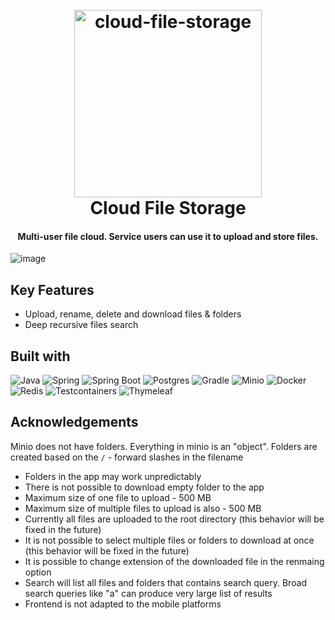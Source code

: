 
<h1 align="center">
  <br>
  <a href="http://78.153.130.215:8082/"><img src="http://78.153.130.215:8082/img/logo.png" alt="cloud-file-storage" width="300"></a>
  <br>
  Cloud File Storage
  <br>
</h1>

<h4 align="center">Multi-user file cloud. Service users can use it to upload and store files.</h4>

![image](https://github.com/krios2146/cloud-file-storage/assets/91407999/14a9764a-d231-47d4-a2b8-a0f0f15f2a23)

## Key Features

- Upload, rename, delete and download files & folders
- Deep recursive files search

## Built with

![Java](https://img.shields.io/badge/java-black?style=for-the-badge&logo=java&link=https%3A%2F%2Fwww.java.com%2Fen%2F)
![Spring](https://img.shields.io/badge/Spring-black?style=for-the-badge&logo=spring&link=https%3A%2F%2Fspring.io)
![Spring Boot](https://img.shields.io/badge/Spring%20boot-black?style=for-the-badge&logo=spring%20boot&link=https%3A%2F%2Fspring.io)
![Postgres](https://img.shields.io/badge/postgres-black?style=for-the-badge&logo=postgresql&link=https%3A%2F%2Fwww.postgresql.org)
![Gradle](https://img.shields.io/badge/gradle-black?style=for-the-badge&logo=gradle&link=https%3A%2F%2Fgradle.org)
![Minio](https://img.shields.io/badge/minio-black?style=for-the-badge&logo=minio&link=https%3A%2F%2Fmin.io)
![Docker](https://img.shields.io/badge/docker-black?style=for-the-badge&logo=docker&link=https%3A%2F%2Fwww.docker.com)
![Redis](https://img.shields.io/badge/redis-black?style=for-the-badge&logo=redis&link=https%3A%2F%2Fredis.io)
![Testcontainers](https://img.shields.io/badge/testcontainers-black?style=for-the-badge&logo=testcontainers&link=https%3A%2F%2Ftestcontainers.com)
![Thymeleaf](https://img.shields.io/badge/thymeleaf-black?style=for-the-badge&logo=thymeleaf&link=https%3A%2F%2Fwww.thymeleaf.org)

## Acknowledgements

Minio does not have folders. Everything in minio is an "object". Folders are created based on the `/` - forward slashes in the filename

- Folders in the app may work unpredictably
- There is not possible to download empty folder to the app
- Maximum size of one file to upload - 500 MB
- Maximum size of multiple files to upload is also - 500 MB
- Currently all files are uploaded to the root directory (this behavior will be fixed in the future)
- It is not possible to select multiple files or folders to download at once (this behavior will be fixed in the future)
- It is possible to change extension of the downloaded file in the renmaing option
- Search will list all files and folders that contains search query. Broad search queries like "a" can produce very large list of results
- Frontend is not adapted to the mobile platforms
